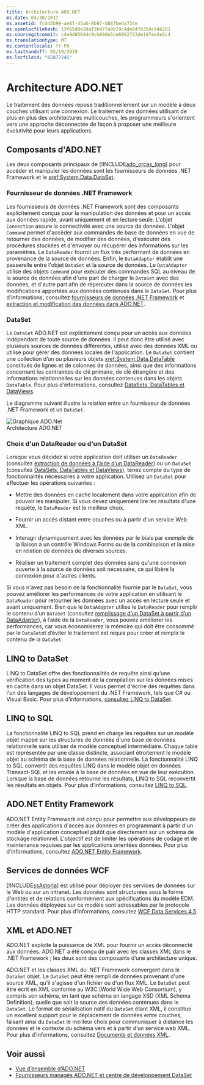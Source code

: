 ```yaml
---
title: Architecture ADO.NET
ms.date: 03/30/2017
ms.assetid: fcd45b99-ae8f-45ab-8b97-d887beda734e
ms.openlocfilehash: 13f65d0a2daf3b477a9b29c4de84fb359c946201
ms.sourcegitcommit: c4e9d05644c9cb89de5ce6002723de107ea2e2c4
ms.translationtype: MT
ms.contentlocale: fr-FR
ms.lasthandoff: 05/19/2019
ms.locfileid: "65877245"
---
```

# <a name="adonet-architecture"></a>Architecture ADO.NET
Le traitement des données repose traditionnellement sur un modèle à deux couches utilisant une connexion. Le traitement des données utilisant de plus en plus des architectures multicouches, les programmeurs s'orientent vers une approche déconnectée de façon à proposer une meilleure évolutivité pour leurs applications.  
  
## <a name="adonet-components"></a>Composants d'ADO.NET  
 Les deux composants principaux de [!INCLUDE[ado_orcas_long](../../../../includes/ado-orcas-long-md.md)] pour accéder et manipuler les données sont les fournisseurs de données .NET Framework et le <xref:System.Data.DataSet>.  
  
### <a name="net-framework-data-providers"></a>Fournisseur de données .NET Framework  
 Les fournisseurs de données .NET Framework sont des composants explicitement conçus pour la manipulation des données et pour un accès aux données rapide, avant uniquement et en lecture seule. L'objet `Connection` assure la connectivité avec une source de données. L'objet `Command` permet d'accéder aux commandes de base de données en vue de retourner des données, de modifier des données, d'exécuter des procédures stockées et d'envoyer ou récupérer des informations sur les paramètres. Le `DataReader` fournit un flux très performant de données en provenance de la source de données. Enfin, le `DataAdapter` établit une passerelle entre l'objet `DataSet` et la source de données. Le `DataAdapter` utilise des objets `Command` pour exécuter des commandes SQL au niveau de la source de données afin d'une part de charger le `DataSet` avec des données, et d'autre part afin de répercuter dans la source de données les modifications apportées aux données contenues dans le `DataSet`. Pour plus d’informations, consultez [fournisseurs de données .NET Framework](../../../../docs/framework/data/adonet/data-providers.md) et [extraction et modification des données dans ADO.NET](../../../../docs/framework/data/adonet/retrieving-and-modifying-data.md).  
  
### <a name="the-dataset"></a>DataSet  
 Le `DataSet` ADO.NET est explicitement conçu pour un accès aux données indépendant de toute source de données. Il peut donc être utilisé avec plusieurs sources de données différentes, utilisé avec des données XML ou utilisé pour gérer des données locales de l'application. Le `DataSet` contient une collection d’un ou plusieurs objets <xref:System.Data.DataTable> constitués de lignes et de colonnes de données, ainsi que des informations concernant les contraintes de clé primaire, de clé étrangère et des informations relationnelles sur les données contenues dans les objets `DataTable`. Pour plus d’informations, consultez [DataSets, DataTables et DataViews](../../../../docs/framework/data/adonet/dataset-datatable-dataview/index.md).  
  
 Le diagramme suivant illustre la relation entre un fournisseur de données .NET Framework et un `DataSet`.  
  
 ![Graphique ADO.Net](../../../../docs/framework/data/adonet/media/ado-1-bpuedev11.png "ado_1_bpuedev11")  
Architecture ADO.NET  
  
### <a name="choosing-a-datareader-or-a-dataset"></a>Choix d'un DataReader ou d'un DataSet  
 Lorsque vous décidez si votre application doit utiliser un `DataReader` (consultez [extraction de données à l’aide d’un DataReader](../../../../docs/framework/data/adonet/retrieving-data-using-a-datareader.md)) ou un `DataSet` (consultez [DataSets, DataTables et DataViews](../../../../docs/framework/data/adonet/dataset-datatable-dataview/index.md)), tenez compte du type de fonctionnalités nécessaires à votre application. Utilisez un `DataSet` pour effectuer les opérations suivantes :  
  
- Mettre des données en cache localement dans votre application afin de pouvoir les manipuler. Si vous devez uniquement lire les résultats d'une requête, le `DataReader` est le meilleur choix.  
  
- Fournir un accès distant entre couches ou à partir d'un service Web XML.  
  
- Interagir dynamiquement avec les données par le biais par exemple de la liaison à un contrôle Windows Forms ou de la combinaison et la mise en relation de données de diverses sources.  
  
- Réaliser un traitement complet des données sans qu'une connexion ouverte à la source de données soit nécessaire, ce qui libère la connexion pour d'autres clients.  
  
 Si vous n'avez pas besoin de la fonctionnalité fournie par le `DataSet`, vous pouvez améliorer les performances de votre application en utilisant le `DataReader` pour retourner les données avec un accès en lecture seule et avant uniquement. Bien que le `DataAdapter` utilise le `DataReader` pour remplir le contenu d’un `DataSet` (consultez [remplissage d’un DataSet à partir d’un DataAdapter](../../../../docs/framework/data/adonet/populating-a-dataset-from-a-dataadapter.md)), à l’aide de la `DataReader`, vous pouvez améliorer les performances, car vous économiserez la mémoire qui doit être consommé par le `DataSet`et d’éviter le traitement est requis pour créer et remplir le contenu de la `DataSet`.  
  
## <a name="linq-to-dataset"></a>LINQ to DataSet  
 LINQ to DataSet offre des fonctionnalités de requête ainsi qu’une vérification des types au moment de la compilation sur les données mises en cache dans un objet DataSet. Il vous permet d'écrire des requêtes dans l'un des langages de développement du .NET Framework, tels que C# ou Visual Basic. Pour plus d’informations, [consultez LINQ to DataSet](../../../../docs/framework/data/adonet/linq-to-dataset.md).  
  
## <a name="linq-to-sql"></a>LINQ to SQL  
 La fonctionnalité LINQ to SQL prend en charge les requêtes sur un modèle objet mappé sur les structures de données d'une base de données relationnelle sans utiliser de modèle conceptuel intermédiaire. Chaque table est représentée par une classe distincte, associant étroitement le modèle objet au schéma de la base de données relationnelle. La fonctionnalité LINQ to SQL convertit des requêtes LINQ dans le modèle objet en données Transact-SQL et les envoie à la base de données en vue de leur exécution. Lorsque la base de données retourne les résultats, LINQ to SQL reconvertit les résultats en objets. Pour plus d’informations, consultez [LINQ to SQL](../../../../docs/framework/data/adonet/sql/linq/index.md).  
  
## <a name="adonet-entity-framework"></a>ADO.NET Entity Framework  
 ADO.NET Entity Framework est conçu pour permettre aux développeurs de créer des applications d'accès aux données en programmant à partir d'un modèle d'application conceptuel plutôt que directement sur un schéma de stockage relationnel. L'objectif est de limiter les opérations de codage et de maintenance requises par les applications orientées données. Pour plus d’informations, consultez [ADO.NET Entity Framework](../../../../docs/framework/data/adonet/ef/index.md).  
  
## <a name="wcf-data-services"></a>Services de données WCF  
 [!INCLUDE[ssAstoria](../../../../includes/ssastoria-md.md)] est utilisé pour déployer des services de données sur le Web ou sur un intranet. Les données sont structurées sous la forme d'entités et de relations conformément aux spécifications du modèle EDM. Les données déployées sur ce modèle sont adressables par le protocole HTTP standard. Pour plus d’informations, consultez [WCF Data Services 4.5](../../../../docs/framework/data/wcf/index.md).  
  
## <a name="xml-and-adonet"></a>XML et ADO.NET  
 ADO.NET exploite la puissance de XML pour fournir un accès déconnecté aux données. ADO.NET a été conçu de pair avec les classes XML dans le .NET Framework ; les deux sont des composants d’une architecture unique.  
  
 ADO.NET et les classes XML du .NET Framework convergent dans le `DataSet` objet. Le `DataSet` peut être rempli de données provenant d'une source XML, qu'il s'agisse d'un fichier ou d'un flux XML. Le `DataSet` peut être écrit en XML conforme au W3C (World Wide Web Consortium), y compris son schéma, en tant que schéma en langage XSD (XML Schema Definition), quelle que soit la source des données contenues dans le `DataSet`. Le format de sérialisation natif du `DataSet` étant XML, il constitue un excellent support pour le déplacement de données entre couches, faisant ainsi du `DataSet` le meilleur choix pour communiquer à distance les données et le contexte du schéma vers et à partir d’un service web XML. Pour plus d’informations, consultez [Documents et données XML](../../../../docs/standard/data/xml/index.md).  
  
## <a name="see-also"></a>Voir aussi

- [Vue d’ensemble d’ADO.NET](../../../../docs/framework/data/adonet/ado-net-overview.md)
- [Fournisseurs managés ADO.NET et centre de développement DataSet](https://go.microsoft.com/fwlink/?LinkId=217917)
